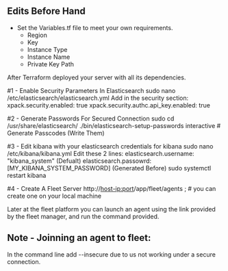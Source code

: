## Edits Before Hand
* Set the Variables.tf file to meet your own requirements.
	* Region
	* Key
	* Instance Type
	* Instance Name
	* Private Key Path

After Terraform deployed your server with all its dependencies.

#1 - Enable Security Parameters In Elasticsearch
sudo nano /etc/elasticsearch/elasticsearch.yml
Add in the security section:
xpack.security.enabled: true
xpack.security.authc.api_key.enabled: true


#2 - Generate Passwords For Secured Connection
sudo cd /usr/share/elasticsearch/
./bin/elasticsearch-setup-passwords interactive # Generate Passcodes (Write Them)

#3 - Edit kibana with your elasticsearch credentials for kibana
sudo nano /etc/kibana/kibana.yml
Edit these 2 lines:
elasticsearch.username: "kibana_system" (Defualt)
elasticsearch.passowrd: [MY_KIBANA_SYSTEM_PASSWORD] (Generated Before)
sudo systemctl restart kibana



#4 - Create A Fleet Server
http://<host-ip:port>/app/fleet/agents ; # you can create one on your local machine

Later at the fleet platform you can launch an agent using the link provided by the
fleet manager, and run the command provided.

## Note - Joinning an agent to fleet:
In the command line add --insecure due to us not working under a secure connection.
